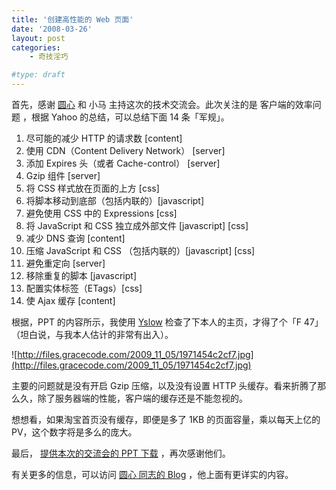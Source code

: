 ```yaml
---
title: '创建高性能的 Web 页面'
date: '2008-03-26'
layout: post
categories:
    - 奇技淫巧

#type: draft
---
```


首先，感谢  [圆心](http://www.planabc.net/)  和 小马 主持这次的技术交流会。此次关注的是 客户端的效率问题 ，根据 Yahoo 的总结，可以总结下面 14 条「军规」。

1. 尽可能的减少 HTTP 的请求数 [content]
2. 使用 CDN（Content Delivery Network） [server]
3. 添加 Expires 头（或者 Cache-control） [server]
4. Gzip 组件 [server]
5. 将 CSS 样式放在页面的上方 [css]
6. 将脚本移动到底部（包括内联的）[javascript]
7. 避免使用 CSS 中的 Expressions      [css]
8. 将 JavaScript 和 CSS 独立成外部文件      [javascript] [css]
9. 减少 DNS 查询 [content]
10. 压缩 JavaScript 和 CSS （包括内联的）[javascript] [css]
11. 避免重定向 [server]
12. 移除重复的脚本 [javascript]
13. 配置实体标签（ETags）[css]
14. 使 Ajax 缓存 [content]

根据，PPT 的内容所示，我使用  [Yslow](http://developer.yahoo.com/yslow/)  检查了下本人的主页，才得了个「F 47」（坦白说，与我本人估计的非常有出入）。

![http://files.gracecode.com/2009_11_05/1971454c2cf7.jpg](http://files.gracecode.com/2009_11_05/1971454c2cf7.jpg)

主要的问题就是没有开启 Gzip 压缩，以及没有设置 HTTP 头缓存。看来折腾了那么久，除了服务器端的性能，客户端的缓存还是不能忽视的。

想想看，如果淘宝首页没有缓存，即便是多了 1KB 的页面容量，乘以每天上亿的 PV，这个数字将是多么的庞大。

最后， [提供本次的交流会的 PPT 下载](http://www.box.net/shared/g8u4t7uo0s) ，再次感谢他们。

有关更多的信息，可以访问  [圆心 同志的 Blog](http://www.planabc.net/) ，他上面有更详实的内容。
